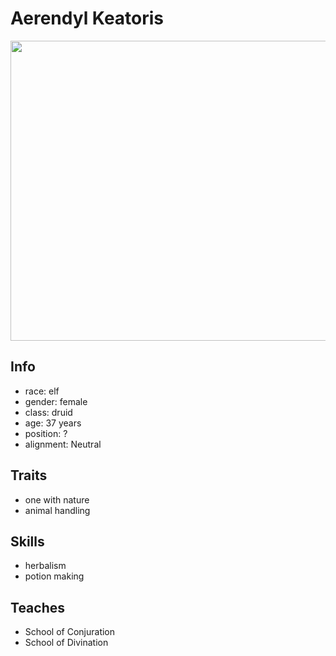 # Aerendyl Keatoris
<img src="http://img04.deviantart.net/74c8/i/2015/314/d/c/druid_by_sabinalibertad-d9g7ec9.jpg" width="696" height="480" />

## Info
- race: elf
- gender: female 
- class: druid
- age: 37 years
- position: ? 
- alignment: Neutral 
## Traits
- one with nature
- animal handling
## Skills
- herbalism
- potion making
## Teaches
- School of Conjuration
- School of Divination